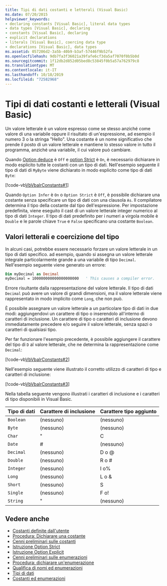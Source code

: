 ```yaml
---
title: Tipi di dati costanti e letterali (Visual Basic)
ms.date: 07/20/2015
helpviewer_keywords:
- declaring constants [Visual Basic], literal data types
- data types [Visual Basic], declaring
- constants [Visual Basic], declaring
- explicit declarations
- literals [Visual Basic], coercing data type
- declarations [Visual Basic], data types
ms.assetid: 057206d2-3a5b-40b9-b3af-57446f9b52fa
ms.openlocfilehash: 9db7fa3f36021a39fafe6cf3da5af7070f0b5b0d
ms.sourcegitcommit: 1f12db2d852d05bed8c53845f0b5a57a762979c8
ms.translationtype: MT
ms.contentlocale: it-IT
ms.lasthandoff: 10/18/2019
ms.locfileid: "72582968"
---
```

# <a name="constant-and-literal-data-types-visual-basic"></a>Tipi di dati costanti e letterali (Visual Basic)
Un valore letterale è un valore espresso come se stesso anziché come valore di una variabile oppure il risultato di un'espressione, ad esempio il numero 3 o la stringa "Hello". Una costante è un nome significativo che prende il posto di un valore letterale e mantiene lo stesso valore in tutto il programma, anziché una variabile, il cui valore può cambiare.  
  
 Quando [Option deduce](../../../../visual-basic/language-reference/statements/option-infer-statement.md) è `Off` e [option Strict](../../../../visual-basic/language-reference/statements/option-strict-statement.md) è `On`, è necessario dichiarare in modo esplicito tutte le costanti con un tipo di dati. Nell'esempio seguente il tipo di dati di `MyByte` viene dichiarato in modo esplicito come tipo di dati `Byte`:  
  
 [!code-vb[VbVbalrConstants#1](~/samples/snippets/visualbasic/VS_Snippets_VBCSharp/VbVbalrConstants/VB/Class1.vb#1)]  
  
 Quando `Option Infer` è `On` o `Option Strict` è `Off`, è possibile dichiarare una costante senza specificare un tipo di dati con una clausola `As`. Il compilatore determina il tipo della costante dal tipo dell'espressione. Per impostazione predefinita, viene eseguito il cast di un valore letterale integer numerico al tipo di dati `Integer`. Il tipo di dati predefinito per i numeri a virgola mobile è `Double` e le parole chiave `True` e `False` specificano una costante `Boolean`.  
  
## <a name="literals-and-type-coercion"></a>Valori letterali e coercizione del tipo  
 In alcuni casi, potrebbe essere necessario forzare un valore letterale in un tipo di dati specifico. ad esempio, quando si assegna un valore letterale integrale particolarmente grande a una variabile di tipo `Decimal`. Nell'esempio seguente viene generato un errore:  
  
```vb  
Dim myDecimal as Decimal  
myDecimal = 100000000000000000000   ' This causes a compiler error.  
```  
  
 Errore risultante dalla rappresentazione del valore letterale. Il tipo di dati `Decimal` può avere un valore di grandi dimensioni, ma il valore letterale viene rappresentato in modo implicito come `Long`, che non può.  
  
 È possibile assegnare un valore letterale a un particolare tipo di dati in due modi: aggiungendovi un carattere di tipo o inserendolo all'interno di caratteri di inclusione. Un carattere di tipo o caratteri di inclusione devono immediatamente precedere e/o seguire il valore letterale, senza spazi o caratteri di qualsiasi tipo.  
  
 Per far funzionare l'esempio precedente, è possibile aggiungere il carattere del tipo di `D` al valore letterale, che ne determina la rappresentazione come `Decimal`:  
  
 [!code-vb[VbVbalrConstants#2](~/samples/snippets/visualbasic/VS_Snippets_VBCSharp/VbVbalrConstants/VB/Class1.vb#2)]  
  
 Nell'esempio seguente viene illustrato il corretto utilizzo di caratteri di tipo e caratteri di inclusione:  
  
 [!code-vb[VbVbalrConstants#3](~/samples/snippets/visualbasic/VS_Snippets_VBCSharp/VbVbalrConstants/VB/Class1.vb#3)]  
  
 Nella tabella seguente vengono illustrati i caratteri di inclusione e i caratteri di tipo disponibili in Visual Basic.  
  
|Tipo di dati|Carattere di inclusione|Carattere tipo aggiunto|  
|---|---|---|  
|`Boolean`|(nessuno)|(nessuno)|  
|`Byte`|(nessuno)|(nessuno)|  
|`Char`|"|C|  
|`Date`|#|(nessuno)|  
|`Decimal`|(nessuno)|D o @|  
|`Double`|(nessuno)|R o #|  
|`Integer`|(nessuno)|I o%|  
|`Long`|(nessuno)|L o &|  
|`Short`|(nessuno)|S|  
|`Single`|(nessuno)|F o!|  
|`String`|"|(nessuno)|  
  
## <a name="see-also"></a>Vedere anche

- [Costanti definite dall'utente](../../../../visual-basic/programming-guide/language-features/constants-enums/user-defined-constants.md)
- [Procedura: Dichiarare una costante](../../../../visual-basic/programming-guide/language-features/constants-enums/how-to-declare-a-constant.md)
- [Cenni preliminari sulle costanti](../../../../visual-basic/programming-guide/language-features/constants-enums/constants-overview.md)
- [Istruzione Option Strict](../../../../visual-basic/language-reference/statements/option-strict-statement.md)
- [Istruzione Option Explicit](../../../../visual-basic/language-reference/statements/option-explicit-statement.md)
- [Cenni preliminari sulle enumerazioni](../../../../visual-basic/programming-guide/language-features/constants-enums/enumerations-overview.md)
- [Procedura: dichiarare un'enumerazione](../../../../visual-basic/programming-guide/language-features/constants-enums/how-to-declare-enumerations.md)
- [Qualifica di nomi ed enumerazioni](../../../../visual-basic/programming-guide/language-features/constants-enums/enumerations-and-name-qualification.md)
- [Tipi di dati](../../../../visual-basic/language-reference/data-types/index.md)
- [Costanti ed enumerazioni](../../../../visual-basic/language-reference/constants-and-enumerations.md)
